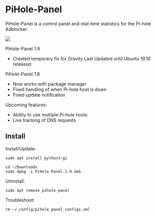 # PiHole-Panel
PiHole-Panel is a control panel and real-time statistics for the Pi-hole Adblocker. 

![](https://raw.githubusercontent.com/daleosm/PiHole-Panel/master/mainwindow.png)

PiHole-Panel 1.9
- Created temporary fix for Gravity Last Updated until Ubuntu 19.10 released

PiHole-Panel 1.8
- Now works with package manager
- Fixed handling of when Pi-hole host is down
- Fixed update notification

Upcoming features:
  - Ability to use multiple Pi-hole hosts
  - Live tracking of DNS requests

## Install

Install/Update:
```
sudo apt install python3-gi
```
```
cd ~/Downloads
sudo dpkg -i PiHole-Panel-1.9.deb
```

Uninstall:
```
sudo apt remove pihole-panel
```

Troubleshoot:
```
rm ~/.config/pihole_panel_configs.xml
```

